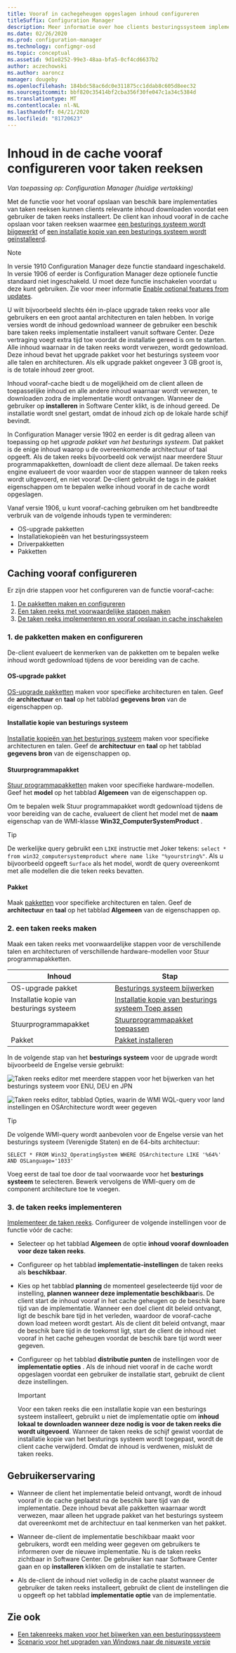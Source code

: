 ```yaml
---
title: Vooraf in cachegeheugen opgeslagen inhoud configureren
titleSuffix: Configuration Manager
description: Meer informatie over hoe clients besturingssysteem implementatie-inhoud kunnen downloaden voordat een gebruiker de taken reeks installeert.
ms.date: 02/26/2020
ms.prod: configuration-manager
ms.technology: configmgr-osd
ms.topic: conceptual
ms.assetid: 9d1e8252-99e3-48aa-bfa5-0cf4cd6637b2
author: aczechowski
ms.author: aaroncz
manager: dougeby
ms.openlocfilehash: 184bdc58ac6dc0e311875cc1ddab8c605d8eec32
ms.sourcegitcommit: bbf820c35414bf2cba356f30fe047c1a34c5384d
ms.translationtype: MT
ms.contentlocale: nl-NL
ms.lasthandoff: 04/21/2020
ms.locfileid: "81720623"
---
```

# <a name="configure-pre-cache-content-for-task-sequences"></a>Inhoud in de cache vooraf configureren voor taken reeksen

*Van toepassing op: Configuration Manager (huidige vertakking)*

<!--1021244-->
Met de functie voor het vooraf opslaan van beschik bare implementaties van taken reeksen kunnen clients relevante inhoud downloaden voordat een gebruiker de taken reeks installeert. De client kan inhoud vooraf in de cache opslaan voor taken reeksen waarmee [een besturings systeem wordt bijgewerkt](create-a-task-sequence-to-upgrade-an-operating-system.md) of [een installatie kopie van een besturings systeem wordt geïnstalleerd](create-a-task-sequence-to-install-an-operating-system.md).

> [!Note]  
> In versie 1910 Configuration Manager deze functie standaard ingeschakeld. In versie 1906 of eerder is Configuration Manager deze optionele functie standaard niet ingeschakeld. U moet deze functie inschakelen voordat u deze kunt gebruiken. Zie voor meer informatie [Enable optional features from updates](../../core/servers/manage/install-in-console-updates.md#bkmk_options).<!--505213-->  

U wilt bijvoorbeeld slechts één in-place upgrade taken reeks voor alle gebruikers en een groot aantal architecturen en talen hebben. In vorige versies wordt de inhoud gedownload wanneer de gebruiker een beschik bare taken reeks implementatie installeert vanuit software Center. Deze vertraging voegt extra tijd toe voordat de installatie gereed is om te starten. Alle inhoud waarnaar in de taken reeks wordt verwezen, wordt gedownload. Deze inhoud bevat het upgrade pakket voor het besturings systeem voor alle talen en architecturen. Als elk upgrade pakket ongeveer 3 GB groot is, is de totale inhoud zeer groot.

Inhoud vooraf-cache biedt u de mogelijkheid om de client alleen de toepasselijke inhoud en alle andere inhoud waarnaar wordt verwezen, te downloaden zodra de implementatie wordt ontvangen. Wanneer de gebruiker op **installeren** in Software Center klikt, is de inhoud gereed. De installatie wordt snel gestart, omdat de inhoud zich op de lokale harde schijf bevindt.

In Configuration Manager versie 1902 en eerder is dit gedrag alleen van toepassing op het *upgrade pakket van het besturings systeem*. Dat pakket is de enige inhoud waarop u de overeenkomende architectuur of taal opgeeft. Als de taken reeks bijvoorbeeld ook verwijst naar meerdere Stuur programmapakketten, downloadt de client deze allemaal. De taken reeks engine evalueert de voor waarden voor de stappen wanneer de taken reeks wordt uitgevoerd, en niet vooraf. De-client gebruikt de tags in de pakket eigenschappen om te bepalen welke inhoud vooraf in de cache wordt opgeslagen.

Vanaf versie 1906,<!--4224642--> u kunt vooraf-caching gebruiken om het bandbreedte verbruik van de volgende inhouds typen te verminderen:

- OS-upgrade pakketten
- Installatiekopieën van het besturingssysteem
- Driverpakketten
- Pakketten

## <a name="configure-pre-caching"></a>Caching vooraf configureren

Er zijn drie stappen voor het configureren van de functie vooraf-cache:

1. [De pakketten maken en configureren](#bkmk_createpkg)
2. [Een taken reeks met voorwaardelijke stappen maken](#bkmk_createts)
3. [De taken reeks implementeren en vooraf opslaan in cache inschakelen](#bkmk_deploy)


### <a name="1-create-and-configure-the-packages"></a><a name="bkmk_createpkg"></a>1. de pakketten maken en configureren

De-client evalueert de kenmerken van de pakketten om te bepalen welke inhoud wordt gedownload tijdens de voor bereiding van de cache.  

#### <a name="os-upgrade-package"></a>OS-upgrade pakket

[OS-upgrade pakketten](../get-started/manage-operating-system-upgrade-packages.md) maken voor specifieke architecturen en talen. Geef de **architectuur** en **taal** op het tabblad **gegevens bron** van de eigenschappen op.

#### <a name="os-image"></a>Installatie kopie van besturings systeem

[Installatie kopieën van het besturings systeem](../get-started/manage-operating-system-images.md) maken voor specifieke architecturen en talen. Geef de **architectuur** en **taal** op het tabblad **gegevens bron** van de eigenschappen op.

#### <a name="driver-package"></a>Stuurprogrammapakket

[Stuur programmapakketten](../get-started/manage-drivers.md#BKMK_ManagingDriverPackages) maken voor specifieke hardware-modellen. Geef het **model** op het tabblad **Algemeen** van de eigenschappen op.

Om te bepalen welk Stuur programmapakket wordt gedownload tijdens de voor bereiding van de cache, evalueert de client het model met de **naam** eigenschap van de WMI-klasse **Win32_ComputerSystemProduct** .

> [!TIP]
> De werkelijke query gebruikt een `LIKE` instructie met Joker tekens: `select * from win32_computersystemproduct where name like "%yourstring%"`. Als u bijvoorbeeld opgeeft `Surface` als het model, wordt de query overeenkomt met alle modellen die die teken reeks bevatten.<!-- 6315551 -->

#### <a name="package"></a>Pakket

Maak [pakketten](../../apps/deploy-use/packages-and-programs.md) voor specifieke architecturen en talen. Geef de **architectuur** en **taal** op het tabblad **Algemeen** van de eigenschappen op.


### <a name="2-create-a-task-sequence"></a><a name="bkmk_createts"></a>2. een taken reeks maken

Maak een taken reeks met voorwaardelijke stappen voor de verschillende talen en architecturen of verschillende hardware-modellen voor Stuur programmapakketten.

|Inhoud|Stap|
|---------|---------|
|OS-upgrade pakket|[Besturings systeem bijwerken](../understand/task-sequence-steps.md#BKMK_UpgradeOS)|
|Installatie kopie van besturings systeem|[Installatie kopie van besturings systeem Toep assen](../understand/task-sequence-steps.md#BKMK_ApplyOperatingSystemImage)|
|Stuurprogrammapakket|[Stuurprogrammapakket toepassen](../understand/task-sequence-steps.md#BKMK_ApplyDriverPackage)|
|Pakket|[Pakket installeren](../understand/task-sequence-steps.md#BKMK_InstallPackage)|

In de volgende stap van het **besturings systeem** voor de upgrade wordt bijvoorbeeld de Engelse versie gebruikt:  

![Taken reeks editor met meerdere stappen voor het bijwerken van het besturings systeem voor ENU, DEU en JPN](../media/precacheproperties2.png)

![Taken reeks editor, tabblad Opties, waarin de WMI WQL-query voor land instellingen en OSArchitecture wordt weer gegeven](../media/precacheoptions2.png)  

> [!Tip]
> De volgende WMI-query wordt aanbevolen voor de Engelse versie van het besturings systeem (Verenigde Staten) en de 64-bits architectuur:
>
> ```WMI
> SELECT * FROM Win32_OperatingSystem WHERE OSArchitecture LIKE '%64%' AND OSLanguage='1033'
> ```
>
> Voeg eerst de taal toe door de taal voorwaarde voor het **besturings systeem** te selecteren. Bewerk vervolgens de WMI-query om de component architecture toe te voegen.


### <a name="3-deploy-the-task-sequence"></a><a name="bkmk_deploy"></a>3. de taken reeks implementeren

[Implementeer de taken reeks](deploy-a-task-sequence.md). Configureer de volgende instellingen voor de functie vóór de cache:  

- Selecteer op het tabblad **Algemeen** de optie **inhoud vooraf downloaden voor deze taken reeks**.  

- Configureer op het tabblad **implementatie-instellingen** de taken reeks als **beschikbaar**.  

- Kies op het tabblad **planning** de momenteel geselecteerde tijd voor de instelling, **plannen wanneer deze implementatie beschikbaar**is. De client start de inhoud vooraf in het cache geheugen op de beschik bare tijd van de implementatie. Wanneer een doel client dit beleid ontvangt, ligt de beschik bare tijd in het verleden, waardoor de vooraf-cache down load meteen wordt gestart. Als de client dit beleid ontvangt, maar de beschik bare tijd in de toekomst ligt, start de client de inhoud niet vooraf in het cache geheugen voordat de beschik bare tijd wordt weer gegeven.  

- Configureer op het tabblad **distributie punten** de instellingen voor de **implementatie opties** . Als de inhoud niet vooraf in de cache wordt opgeslagen voordat een gebruiker de installatie start, gebruikt de client deze instellingen.  

    > [!Important]  
    > Voor een taken reeks die een installatie kopie van een besturings systeem installeert, gebruikt u niet de implementatie optie om **inhoud lokaal te downloaden wanneer deze nodig is voor de taken reeks die wordt uitgevoerd**. Wanneer de taken reeks de schijf gewist voordat de installatie kopie van het besturings systeem wordt toegepast, wordt de client cache verwijderd. Omdat de inhoud is verdwenen, mislukt de taken reeks.<!-- SCCMDocs-PR #1338 -->


## <a name="user-experience"></a>Gebruikerservaring

- Wanneer de client het implementatie beleid ontvangt, wordt de inhoud vooraf in de cache geplaatst na de beschik bare tijd van de implementatie. Deze inhoud bevat alle pakketten waarnaar wordt verwezen, maar alleen het upgrade pakket van het besturings systeem dat overeenkomt met de architectuur en taal kenmerken van het pakket.  

- Wanneer de-client de implementatie beschikbaar maakt voor gebruikers, wordt een melding weer gegeven om gebruikers te informeren over de nieuwe implementatie. Nu is de taken reeks zichtbaar in Software Center. De gebruiker kan naar Software Center gaan en op **installeren** klikken om de installatie te starten.  

- Als de-client de inhoud niet volledig in de cache plaatst wanneer de gebruiker de taken reeks installeert, gebruikt de client de instellingen die u opgeeft op het tabblad **implementatie optie** van de implementatie.  


## <a name="see-also"></a>Zie ook

- [Een takenreeks maken voor het bijwerken van een besturingssysteem](create-a-task-sequence-to-upgrade-an-operating-system.md)
- [Scenario voor het upgraden van Windows naar de nieuwste versie](upgrade-windows-to-the-latest-version.md)
